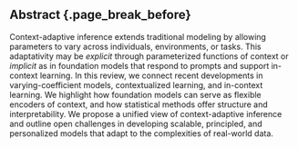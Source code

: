 ## Abstract {.page_break_before}

Context-adaptive inference extends traditional modeling by allowing parameters to vary across individuals, environments, or tasks. 
This adaptativity may be *explicit* through parameterized functions of context or *implicit* as in foundation models that respond to prompts and support in-context learning. 
In this review, we connect recent developments in varying-coefficient models, contextualized learning, and in-context learning. 
We highlight how foundation models can serve as flexible encoders of context, and how statistical methods offer structure and interpretability. 
We propose a unified view of context-adaptive inference and outline open challenges in developing scalable, principled, and personalized models that adapt to the complexities of real-world data.